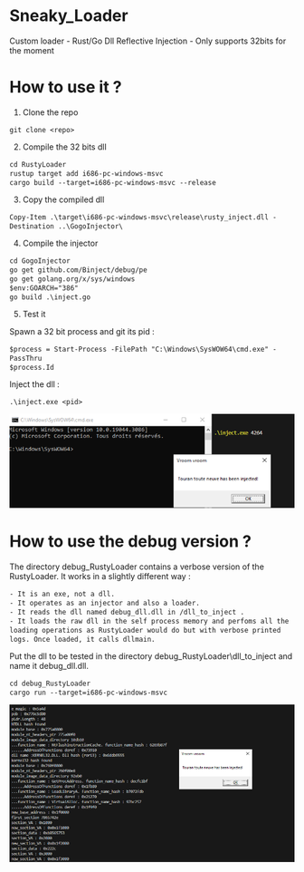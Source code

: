 # Sneaky_Loader
Custom loader - Rust/Go Dll Reflective Injection - Only supports 32bits for the moment

# How to use it ?

1. Clone the repo
```
git clone <repo>
```

2. Compile the 32 bits dll
```
cd RustyLoader
rustup target add i686-pc-windows-msvc
cargo build --target=i686-pc-windows-msvc --release
```

3. Copy the compiled dll
```
Copy-Item .\target\i686-pc-windows-msvc\release\rusty_inject.dll -Destination ..\GogoInjector\
```

4. Compile the injector
```
cd GogoInjector
go get github.com/Binject/debug/pe
go get golang.org/x/sys/windows
$env:GOARCH="386"
go build .\inject.go
```

5. Test it

Spawn a 32 bit process and git its pid :
```
$process = Start-Process -FilePath "C:\Windows\SysWOW64\cmd.exe" -PassThru
$process.Id
```

Inject the dll :
```
.\inject.exe <pid>
```
![Alt text](/assets/injected.png)

# How to use the debug version ?

The directory debug_RustyLoader contains a verbose version of the RustyLoader. 
It works in a slightly different way :

	- It is an exe, not a dll. 
	- It operates as an injector and also a loader.
	- It reads the dll named debug_dll.dll in /dll_to_inject .
	- It loads the raw dll in the self process memory and perfoms all the loading operations as RustyLoader would do but with verbose printed logs. Once loaded, it calls dllmain.

Put the dll to be tested in the directory debug_RustyLoader\dll_to_inject and name it debug_dll.dll.
```
cd debug_RustyLoader
cargo run --target=i686-pc-windows-msvc
```
![Alt text](/assets/injected_verbose.png)